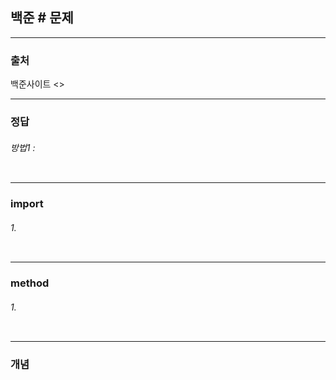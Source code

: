 ## 백준 # 문제

---

### 출처

백준사이트
<>

---

### 정답

###### 방법1 :

```java

```

---

### import

###### 1.

```java

```

---

### method

###### 1.

```java

```

---

### 개념
